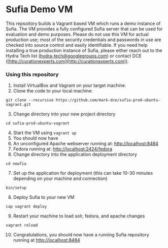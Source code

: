 # Sufia Demo VM
This repsoitory builds a Vagrant based VM which runs a demo instance of Sufia.  The VM provides a fully configured
Sufia server that can be used for evaluation and demo purposes.  Please do not use this VM for actual production use; 
most of the security credentials and passwords in use are checked into source control and easily identifiable.  If you need
help installing a true production instance of Sufia, please either reach out to the Hydra Tech list (hydra-tech@googlegroups.com) 
or contact DCE ([http://curationexperts.com](http://curationexperts.com)).

### Using this repository
1. Install VirtualBox and Vagrant on your target machine.
2. Clone the code to your local machine:  
  ```
  git clone --recursive https://github.com/mark-dce/sufia-prod-ubuntu-vagrant.git
  ```
3. Change directory into your new project directory  
  ```
  cd sufia-prod-ubuntu-vagrant
  ```
4. Start the VM using `vagrant up`
5. You should now have   
  1. An unconfigured Apache webserver running at: [http://localhost:8484](http://localhost:8484)
  2. Fedora running at: [http://localhost:2424/fedora](http://localhost:2424/fedora)
6. Change directory into the application deployment directory
  ```
  cd newfia
  ```
7. Set up the application for deployment (this can take 10-30 minutes depending on your machine and connection)
  ```
  bin/setup
  ```  
8. Deploy Sufia to your new VM
  ```
  cap vagrant deploy
  ```
9. Restart your machine to load solr, fedora, and apache changes
  ```
  vagrant reload
  ``` 
10. Congratulations, you should now have a running Sufia repository running at [http://localhost:8484](http://localhost:8484)